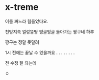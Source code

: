 # x-treme

이름 짜느라 힘들었다요.

천방지축 얼렁뚱땅 빙글빙글 돌아가는 짱구네 하루

짱구는 정말 못말려

1시 전에는 끝날 수 있을까요 . . . . . . . . 

전 수정 잘 되는데

ㅇ
